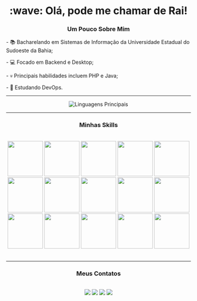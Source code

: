 <link rel="stylesheet" href="https://cdn.jsdelivr.net/gh/devicons/devicon@v2.15.1/devicon.min.css">
                    
<h1 align="center"> :wave: Olá, pode me chamar de Rai!</h1>

<h3 align="center">Um Pouco Sobre Mim</h3>

\- :books: Bacharelando em Sistemas de Informação da Universidade Estadual do Sudoeste da Bahia;

\- :computer: Focado em Backend e Desktop;

\- :skull: Principais habilidades incluem PHP e Java;

\- :eyes: Estudando DevOps.

---

<div align="center">

![Linguagens Principais](https://github-readme-stats.vercel.app/api/top-langs/?username=RSNF&theme=dracula&locale=pt-br&layout=pie&hide_border=true)

</div>

---

<h3 align="center">Minhas Skills</h3>

</br>

<div align="center">
<img height="96" src="https://cdn.jsdelivr.net/gh/devicons/devicon/icons/linux/linux-plain.svg"/>
<img height="96" src="https://cdn.jsdelivr.net/gh/devicons/devicon/icons/php/php-plain.svg"/>
<img height="96" src="https://cdn.jsdelivr.net/gh/devicons/devicon/icons/java/java-original.svg"/>
<img height="96" src="https://cdn.jsdelivr.net/gh/devicons/devicon/icons/laravel/laravel-plain.svg"/>
<img height="96" src="https://cdn.jsdelivr.net/gh/devicons/devicon/icons/vscode/vscode-original.svg"/>
<img height="96" src="https://cdn.jsdelivr.net/gh/devicons/devicon/icons/bash/bash-plain.svg"/>
<img height="96" src="https://cdn.jsdelivr.net/gh/devicons/devicon/icons/docker/docker-plain.svg"/>
<img height="96" src="https://cdn.jsdelivr.net/gh/devicons/devicon/icons/git/git-plain.svg"/>
<img height="96" src="https://cdn.jsdelivr.net/gh/devicons/devicon/icons/gitlab/gitlab-plain.svg"/>
<img height="96" src="https://cdn.jsdelivr.net/gh/devicons/devicon/icons/github/github-original.svg"/>
<img height="96" src="https://cdn.jsdelivr.net/gh/devicons/devicon/icons/flutter/flutter-plain.svg"/>
<img height="96" src="https://cdn.jsdelivr.net/gh/devicons/devicon/icons/html5/html5-plain.svg"/>
<img height="96" src="https://cdn.jsdelivr.net/gh/devicons/devicon/icons/nodejs/nodejs-plain.svg"/>
<img height="96" src="https://cdn.jsdelivr.net/gh/devicons/devicon/icons/npm/npm-original-wordmark.svg"/>
<img height="96" src="https://cdn.jsdelivr.net/gh/devicons/devicon/icons/javascript/javascript-plain.svg"/>
</div>

</br>

---

<h3 align="center">Meus Contatos</h3>

</br>

<div align="center">
<a href="https://www.linkedin.com/in/raimundo-santana-novaes-filho-8a2915165/"><img src="https://img.shields.io/badge/LinkedIn-0077B5?style=for-the-badge&logo=linkedin&logoColor=000000&color=FFFFFF"></a>
<a href="mailto:raimundo.s.novaes.f@gmail.com"><img src="https://img.shields.io/badge/Gmail-D14836?style=for-the-badge&logo=gmail&logoColor=000000&color=FFFFFF"></a>
<a href="https://www.duolingo.com/profile/RAYRADIUM"><img src="https://img.shields.io/badge/Duolingo-58CC02?style=for-the-badge&logo=Duolingo&logoColor=000000&color=FFFFFF"></a>
<a href="https://www.duolingo.com/profile/RAYRADIUM"><img src="https://img.shields.io/badge/Telegram-2CA5E0?style=for-the-badge&logo=Telegram&logoColor=000000&color=FFFFFF"></a>
</div>